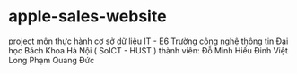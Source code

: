 # apple-sales-website
project môn thực hành cơ sở dữ liệu 
IT - E6 Trường công nghệ thông tin Đại học Bách Khoa Hà Nội ( SoICT - HUST )
thành viên:
Đỗ Minh Hiếu
Đinh Việt Long
Phạm Quang Đức
